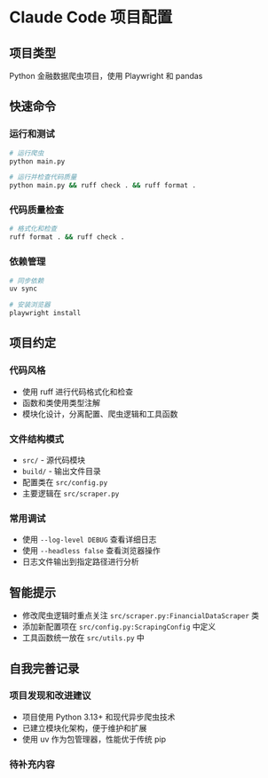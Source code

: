 # Claude Code 项目配置

## 项目类型
Python 金融数据爬虫项目，使用 Playwright 和 pandas

## 快速命令

### 运行和测试
```bash
# 运行爬虫
python main.py

# 运行并检查代码质量
python main.py && ruff check . && ruff format .
```

### 代码质量检查
```bash
# 格式化和检查
ruff format . && ruff check .
```

### 依赖管理
```bash
# 同步依赖
uv sync

# 安装浏览器
playwright install
```

## 项目约定

### 代码风格
- 使用 ruff 进行代码格式化和检查
- 函数和类使用类型注解
- 模块化设计，分离配置、爬虫逻辑和工具函数

### 文件结构模式
- `src/` - 源代码模块
- `build/` - 输出文件目录
- 配置类在 `src/config.py`
- 主要逻辑在 `src/scraper.py`

### 常用调试
- 使用 `--log-level DEBUG` 查看详细日志
- 使用 `--headless false` 查看浏览器操作
- 日志文件输出到指定路径进行分析

## 智能提示
- 修改爬虫逻辑时重点关注 `src/scraper.py:FinancialDataScraper` 类
- 添加新配置项在 `src/config.py:ScrapingConfig` 中定义
- 工具函数统一放在 `src/utils.py` 中

## 自我完善记录
<!-- Claude Code 会在这里自动记录项目改进和学习内容 -->

### 项目发现和改进建议
- 项目使用 Python 3.13+ 和现代异步爬虫技术
- 已建立模块化架构，便于维护和扩展
- 使用 uv 作为包管理器，性能优于传统 pip

### 待补充内容
<!-- 在后续对话中根据需要添加新的发现和改进 -->